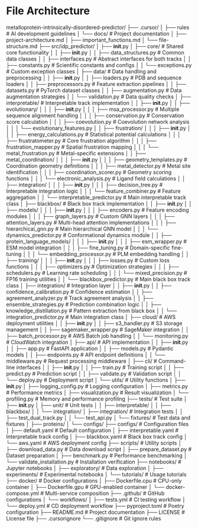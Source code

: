 # File Architecture

metalloprotein-intrinsically-disordered-predictor/
├── .cursor/
│   ├── rules                          # AI development guidelines
│   └── docs/                          # Project documentation
│       ├── project-architecture.md
│       ├── important_functions.md
│       └── file-structure.md
├── src/idp_predictor/
│   ├── __init__.py
│   ├── core/                          # Shared core functionality
│   │   ├── __init__.py
│   │   ├── data_structures.py        # Common data classes
│   │   ├── interfaces.py             # Abstract interfaces for both tracks
│   │   ├── constants.py              # Scientific constants and configs
│   │   └── exceptions.py             # Custom exception classes
│   ├── data/                          # Data handling and preprocessing
│   │   ├── __init__.py
│   │   ├── loaders.py                # PDB and sequence loaders
│   │   ├── preprocessors.py          # Feature extraction pipelines
│   │   ├── datasets.py               # PyTorch dataset classes
│   │   ├── augmentation.py           # Data augmentation strategies
│   │   └── validation.py             # Data quality checks
│   ├── interpretable/                 # Interpretable track implementation
│   │   ├── __init__.py
│   │   ├── evolutionary/
│   │   │   ├── __init__.py
│   │   │   ├── msa_processor.py     # Multiple sequence alignment handling
│   │   │   ├── conservation.py       # Conservation score calculation
│   │   │   ├── coevolution.py       # Coevolution network analysis
│   │   │   └── evolutionary_features.py
│   │   ├── frustration/
│   │   │   ├── __init__.py
│   │   │   ├── energy_calculations.py # Statistical potential calculations
│   │   │   ├── frustratometer.py     # Core frustration algorithm
│   │   │   ├── frustration_mapper.py  # Spatial frustration mapping
│   │   │   └── metal_frustration.py  # Metal-specific extensions
│   │   ├── metal_coordination/
│   │   │   ├── __init__.py
│   │   │   ├── geometry_templates.py  # Coordination geometry definitions
│   │   │   ├── metal_detector.py     # Metal site identification
│   │   │   ├── coordination_scorer.py # Geometry scoring functions
│   │   │   └── electronic_analysis.py # Ligand field calculations
│   │   ├── integration/
│   │   │   ├── __init__.py
│   │   │   ├── decision_tree.py      # Interpretable integration logic
│   │   │   └── feature_combiner.py   # Feature aggregation
│   │   └── interpretable_predictor.py # Main interpretable track class
│   ├── blackbox/                      # Black box track implementation
│   │   ├── __init__.py
│   │   ├── models/
│   │   │   ├── __init__.py
│   │   │   ├── encoders.py           # Feature encoding modules
│   │   │   ├── graph_layers.py       # Custom GNN layers
│   │   │   ├── attention_layers.py   # Multi-head attention implementations
│   │   │   ├── hierarchical_gnn.py   # Main hierarchical GNN model
│   │   │   └── dynamics_predictor.py # Conformational dynamics module
│   │   ├── protein_language_models/
│   │   │   ├── __init__.py
│   │   │   ├── esm_wrapper.py        # ESM model integration
│   │   │   ├── fine_tuning.py        # Domain-specific fine-tuning
│   │   │   └── embedding_processor.py # PLM embedding handling
│   │   ├── training/
│   │   │   ├── __init__.py
│   │   │   ├── losses.py             # Custom loss functions
│   │   │   ├── optimizers.py         # Optimization strategies
│   │   │   ├── schedulers.py         # Learning rate scheduling
│   │   │   └── mixed_precision.py    # FP16 training utilities
│   │   └── blackbox_predictor.py     # Main black box track class
│   ├── integration/                   # Integration layer
│   │   ├── __init__.py
│   │   ├── confidence_calibration.py  # Confidence estimation
│   │   ├── agreement_analyzer.py      # Track agreement analysis
│   │   ├── ensemble_strategies.py     # Prediction combination logic
│   │   ├── knowledge_distillation.py  # Pattern extraction from black box
│   │   └── integration_predictor.py   # Main integration class
│   ├── cloud/                         # AWS deployment utilities
│   │   ├── __init__.py
│   │   ├── s3_handler.py             # S3 storage management
│   │   ├── sagemaker_wrapper.py      # SageMaker integration
│   │   ├── batch_processor.py         # AWS Batch job handling
│   │   └── monitoring.py              # CloudWatch integration
│   ├── api/                           # API implementation
│   │   ├── __init__.py
│   │   ├── app.py                    # FastAPI application
│   │   ├── models.py                 # Pydantic models
│   │   ├── endpoints.py              # API endpoint definitions
│   │   └── middleware.py             # Request processing middleware
│   ├── cli/                          # Command-line interfaces
│   │   ├── __init__.py
│   │   ├── train.py                  # Training script
│   │   ├── predict.py                # Prediction script
│   │   ├── validate.py               # Validation script
│   │   └── deploy.py                 # Deployment script
│   └── utils/                        # Utility functions
│       ├── __init__.py
│       ├── logging_config.py         # Logging configuration
│       ├── metrics.py                # Performance metrics
│       ├── visualization.py          # Result visualization
│       └── profiling.py              # Memory and performance profiling
├── tests/                            # Test suite
│   ├── __init__.py
│   ├── unit/                         # Unit tests
│   │   ├── interpretable/
│   │   ├── blackbox/
│   │   └── integration/
│   ├── integration/                  # Integration tests
│   │   ├── test_dual_track.py
│   │   └── test_api.py
│   └── fixtures/                     # Test data and fixtures
│       ├── proteins/
│       └── configs/
├── configs/                          # Configuration files
│   ├── default.yaml                  # Default configuration
│   ├── interpretable.yaml            # Interpretable track config
│   ├── blackbox.yaml                 # Black box track config
│   └── aws.yaml                      # AWS deployment config
├── scripts/                          # Utility scripts
│   ├── download_data.py              # Data download script
│   ├── prepare_dataset.py            # Dataset preparation
│   ├── benchmark.py                  # Performance benchmarking
│   └── validate_installation.py      # Installation verification
├── notebooks/                        # Jupyter notebooks
│   ├── exploratory/                  # Data exploration
│   ├── experiments/                  # Experimental notebooks
│   └── tutorials/                    # Usage tutorials
├── docker/                           # Docker configurations
│   ├── Dockerfile.cpu                # CPU-only container
│   ├── Dockerfile.gpu                # GPU-enabled container
│   └── docker-compose.yml            # Multi-service composition
├── .github/                          # GitHub configurations
│   └── workflows/
│       ├── tests.yml                 # CI testing workflow
│       └── deploy.yml                # CD deployment workflow
├── pyproject.toml                    # Poetry configuration
├── README.md                         # Project documentation
├── LICENSE                           # License file
├── .cursorignore
└── .gitignore                        # Git ignore rules
